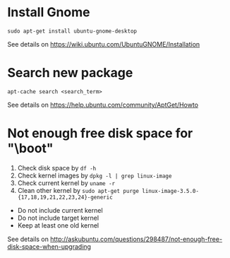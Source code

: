# Install Gnome

    sudo apt-get install ubuntu-gnome-desktop

See details on <https://wiki.ubuntu.com/UbuntuGNOME/Installation> 

# Search new package

    apt-cache search <search_term>

See details on <https://help.ubuntu.com/community/AptGet/Howto>

# Not enough free disk space for "\boot"

1. Check disk space by `df -h`
2. Check kernel images by `dpkg -l | grep linux-image`
3. Check current kernel by `uname -r`
4. Clean other kernel by `sudo apt-get purge linux-image-3.5.0-{17,18,19,21,22,23,24}-generic`

  * Do not include current kernel
  * Do not include target kernel
  * Keep at least one old kernel

See details on <http://askubuntu.com/questions/298487/not-enough-free-disk-space-when-upgrading> 
 